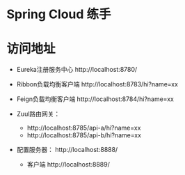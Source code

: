 # Spring Cloud 练手

# 访问地址
 * Eureka注册服务中心 http://localhost:8780/
 
 * Ribbon负载均衡客户端 http://localhost:8783/hi?name=xx
 
 * Feign负载均衡客户端 http://localhost:8784/hi?name=xx
 
 * Zuul路由网关：
    * http://localhost:8785/api-a/hi?name=xx
    * http://localhost:8785/api-b/hi?name=xx
    
 * 配置服务器： http://localhost:8888/
    * 客户端 http://localhost:8889/
 
 
 
 